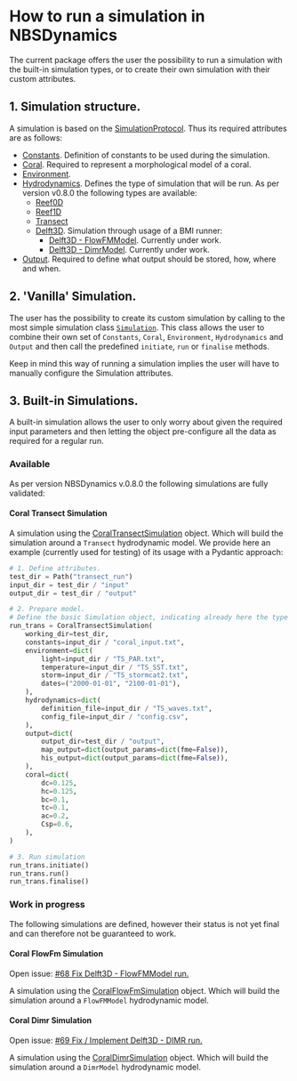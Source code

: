 # How to run a simulation in NBSDynamics

The current package offers the user the possibility to run a simulation with the built-in simulation types, or to create their own simulation with their custom attributes.

## 1. Simulation structure.
A simulation is based on the [SimulationProtocol](../../reference/simulation/simulation/#simulation-protocol). Thus its required attributes are as follows:

* [Constants](../../reference/common/common/#constants). Definition of constants to be used during the simulation.
* [Coral](../../reference/coral/coral/#coral-model). Required to represent a morphological model of a coral.
* [Environment](../../reference/common/common/#environment).
* [Hydrodynamics](../../reference/hydrodynamics/hydromodels/). Defines the type of simulation that will be run. As per version v0.8.0 the following types are available:
    * [Reef0D](../../reference/hydrodynamics/hydromodels/#reef0d)
    * [Reef1D](../../reference/hydrodynamics/hydromodels/#reef1d)
    * [Transect](../../reference/hydrodynamics/hydromodels/#transect)
    * [Delft3D](../../reference/hydrodynamics/hydromodels/#delft3d). Simulation through usage of a BMI runner:
        * [Delft3D - FlowFMModel](../../reference/hydrodynamics/hydromodels/#src.core.hydrodynamics.delft3d.FlowFmModel). Currently under work.
        * [Delft3D - DimrModel](../../reference/hydrodynamics/hydromodels/#src.core.hydrodynamics.delft3d.DimrModel). Currently under work.
* [Output](../../reference/output/output/#wrapper). Required to define what output should be stored, how, where and when.

## 2. 'Vanilla' Simulation.
The user has the possibility to create its custom simulation by calling to the most simple simulation class [`Simulation`](../../reference/simulation/simulation/#src.core.simulation.base_simulation.Simulation). This class allows the user to combine their own set of `Constants`, `Coral`, `Environment`, `Hydrodynamics` and `Output` and then call the predefined `initiate`, `run` or `finalise` methods.

Keep in mind this way of running a simulation implies the user will have to manually configure the Simulation attributes.

## 3. Built-in Simulations.
A built-in simulation allows the user to only worry about given the required input parameters and then letting the object pre-configure all the data as required for a regular run.

### Available
As per version NBSDynamics v.0.8.0 the following simulations are fully validated:
#### Coral Transect Simulation
A simulation using the [CoralTransectSimulation](../../reference/simulation/simulation/#coral-transect) object. Which will build the simulation around a `Transect` hydrodynamic model. We provide here an example (currently used for testing) of its usage with a Pydantic approach:
```python
# 1. Define attributes.
test_dir = Path("transect_run")
input_dir = test_dir / "input"
output_dir = test_dir / "output"

# 2. Prepare model.
# Define the basic Simulation object, indicating already here the type of hydrodynamics
run_trans = CoralTransectSimulation(
    working_dir=test_dir,
    constants=input_dir / "coral_input.txt",
    environment=dict(
        light=input_dir / "TS_PAR.txt",
        temperature=input_dir / "TS_SST.txt",
        storm=input_dir / "TS_stormcat2.txt",
        dates=("2000-01-01", "2100-01-01"),
    ),
    hydrodynamics=dict(
        definition_file=input_dir / "TS_waves.txt",
        config_file=input_dir / "config.csv",
    ),
    output=dict(
        output_dir=test_dir / "output",
        map_output=dict(output_params=dict(fme=False)),
        his_output=dict(output_params=dict(fme=False)),
    ),
    coral=dict(
        dc=0.125,
        hc=0.125,
        bc=0.1,
        tc=0.1,
        ac=0.2,
        Csp=0.6,
    ),
)

# 3. Run simulation
run_trans.initiate()
run_trans.run()
run_trans.finalise()
```

### Work in progress
The following simulations are defined, however their status is not yet final and can therefore not be guaranteed to work.

#### Coral FlowFm Simulation
Open issue: [#68 Fix Delft3D - FlowFMModel run.](https://github.com/Deltares/NBSDynamics/issues/68)

A simulation using the [CoralFlowFmSimulation](reference/simulation/simulation/#src.coral.simulation.coral_delft3d_simulation.CoralFlowFmSimulation) object. Which will build the simulation around a `FlowFMModel` hydrodynamic model.

#### Coral Dimr Simulation
Open issue: [#69 Fix / Implement Delft3D - DIMR run.](https://github.com/Deltares/NBSDynamics/issues/69)

A simulation using the [CoralDimrSimulation](../../reference/simulation/simulation/#src.coral.simulation.coral_delft3d_simulation.CoralDimrSimulation) object. Which will build the simulation around a `DimrModel` hydrodynamic model.
